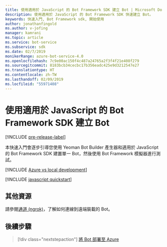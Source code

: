 ```yaml
---
title: 使用適用於 JavaScript 的 Bot Framework SDK 建立 Bot | Microsoft Docs
description: 使用適用於 JavaScript 的 Bot Framework SDK 快速建立 Bot。
keywords: 快速入門, Bot Framework sdk, 開始使用
author: jonathanfingold
ms.author: v-jofing
manager: kamrani
ms.topic: article
ms.service: bot-service
ms.subservice: sdk
ms.date: 02/7/2019
monikerRange: azure-bot-service-4.0
ms.openlocfilehash: 7c9e00ac150f4c487a24765a2f3f4f21e408f279
ms.sourcegitcommit: 8183bcb34cecbc17b356eadc425e9d3212547e27
ms.translationtype: HT
ms.contentlocale: zh-TW
ms.lasthandoff: 02/09/2019
ms.locfileid: "55971408"
---
```

# <a name="create-a-bot-with-the-bot-framework-sdk-for-javascript"></a>使用適用於 JavaScript 的 Bot Framework SDK 建立 Bot

[!INCLUDE [pre-release-label](../includes/pre-release-label.md)]

本快速入門會逐步引導您使用 Yeoman Bot Builder 產生器和適用於 JavaScript 的 Bot Framework SDK 建置單一 Bot，然後使用 Bot Framework 模擬器進行測試。

[!INCLUDE [Azure vs local development](~/includes/snippet-quickstart-paths.md)]

[!INCLUDE [javascript quickstart](~/includes/quickstart-javascript.md)]

## <a name="additional-resources"></a>其他資源

請參閱[通道 (ngrok)](https://github.com/Microsoft/BotFramework-Emulator/wiki/Tunneling-(ngrok))，了解如何連線到遠端裝載的 Bot。

## <a name="next-steps"></a>後續步驟

> [!div class="nextstepaction"]
> [將 Bot 部署至 Azure](../bot-builder-deploy-az-cli.md)

